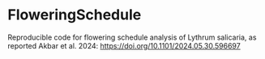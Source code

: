 # FloweringSchedule
Reproducible code for flowering schedule analysis of Lythrum salicaria, as reported Akbar et al. 2024: https://doi.org/10.1101/2024.05.30.596697
